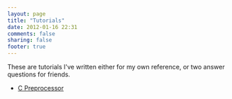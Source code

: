 ```yaml
---
layout: page
title: "Tutorials"
date: 2012-01-16 22:31
comments: false
sharing: false
footer: true
---
```

These are tutorials I've written either for my own reference, or two answer questions for friends.

* [C Preprocessor](/tutorials/cpp)
